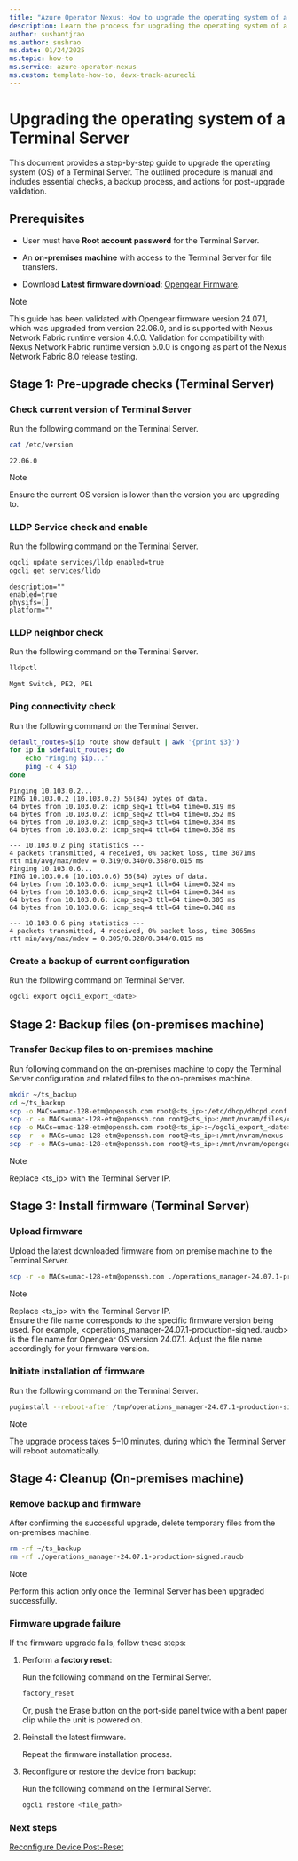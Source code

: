 ```yaml
---
title: "Azure Operator Nexus: How to upgrade the operating system of a Terminal Server"
description: Learn the process for upgrading the operating system of a Terminal Server
author: sushantjrao 
ms.author: sushrao
ms.date: 01/24/2025
ms.topic: how-to
ms.service: azure-operator-nexus
ms.custom: template-how-to, devx-track-azurecli
---
```


#  Upgrading the operating system of a Terminal Server

This document provides a step-by-step guide to upgrade the operating system (OS) of a Terminal Server. The outlined procedure is manual and includes essential checks, a backup process, and actions for post-upgrade validation.

## **Prerequisites**

- User must have **Root account password** for the Terminal Server.

- An **on-premises machine** with access to the Terminal Server for file transfers.

- Download **Latest firmware download**: [Opengear Firmware](https://ftp.opengear.com/download/opengear_appliances/OM/current/). 

>[!Note]
> This guide has been validated with Opengear firmware version 24.07.1, which was upgraded from version 22.06.0, and is supported with Nexus Network Fabric runtime version 4.0.0.
> Validation for compatibility with Nexus Network Fabric runtime version 5.0.0 is ongoing as part of the Nexus Network Fabric 8.0 release testing.

## **Stage 1: Pre-upgrade checks (Terminal Server)**

### Check current version of Terminal Server

Run the following command on the Terminal Server.

```bash
cat /etc/version
```

```Example output
22.06.0
```
> [!Note]
> Ensure the current OS version is lower than the version you are upgrading to.

### LLDP Service check and enable

Run the following command on the Terminal Server. 

```bash
ogcli update services/lldp enabled=true
ogcli get services/lldp
```

```Expected output
description=""
enabled=true
physifs=[]
platform=""
```

### LLDP neighbor check

Run the following command on the Terminal Server.

```bash
lldpctl
```

```Expected neighbors: 
Mgmt Switch, PE2, PE1
```

### Ping connectivity check

Run the following command on the Terminal Server.

```bash
default_routes=$(ip route show default | awk '{print $3}')
for ip in $default_routes; do
    echo "Pinging $ip..."
    ping -c 4 $ip
done
```

```Expected output
Pinging 10.103.0.2...
PING 10.103.0.2 (10.103.0.2) 56(84) bytes of data.
64 bytes from 10.103.0.2: icmp_seq=1 ttl=64 time=0.319 ms
64 bytes from 10.103.0.2: icmp_seq=2 ttl=64 time=0.352 ms
64 bytes from 10.103.0.2: icmp_seq=3 ttl=64 time=0.334 ms
64 bytes from 10.103.0.2: icmp_seq=4 ttl=64 time=0.358 ms

--- 10.103.0.2 ping statistics ---
4 packets transmitted, 4 received, 0% packet loss, time 3071ms
rtt min/avg/max/mdev = 0.319/0.340/0.358/0.015 ms
Pinging 10.103.0.6...
PING 10.103.0.6 (10.103.0.6) 56(84) bytes of data.
64 bytes from 10.103.0.6: icmp_seq=1 ttl=64 time=0.324 ms
64 bytes from 10.103.0.6: icmp_seq=2 ttl=64 time=0.344 ms
64 bytes from 10.103.0.6: icmp_seq=3 ttl=64 time=0.305 ms
64 bytes from 10.103.0.6: icmp_seq=4 ttl=64 time=0.340 ms

--- 10.103.0.6 ping statistics ---
4 packets transmitted, 4 received, 0% packet loss, time 3065ms
rtt min/avg/max/mdev = 0.305/0.328/0.344/0.015 ms
```

### Create a backup of current configuration

Run the following command on Terminal Server.

```bash
ogcli export ogcli_export_<date>
```

## **Stage 2: Backup files (on-premises machine)**

### Transfer Backup files to on-premises machine

Run following command on the on-premises machine to copy the Terminal Server configuration and related files to the on-premises machine. 

```bash
mkdir ~/ts_backup
cd ~/ts_backup
scp -o MACs=umac-128-etm@openssh.com root@<ts_ip>:/etc/dhcp/dhcpd.conf ./
scp -r -o MACs=umac-128-etm@openssh.com root@<ts_ip>:/mnt/nvram/files/conf ./
scp -o MACs=umac-128-etm@openssh.com root@<ts_ip>:~/ogcli_export_<date> ./
scp -r -o MACs=umac-128-etm@openssh.com root@<ts_ip>:/mnt/nvram/nexus ./
scp -r -o MACs=umac-128-etm@openssh.com root@<ts_ip>:/mnt/nvram/opengear_provisioning_rev5 ./
```

>[!Note]
> Replace <ts_ip> with the Terminal Server IP.

## **Stage 3: Install firmware (Terminal Server)**

### Upload firmware

Upload the latest downloaded firmware from on premise machine to the Terminal Server.

```bash
scp -r -o MACs=umac-128-etm@openssh.com ./operations_manager-24.07.1-production-signed.raucb root@<ts_ip>:/tmp/
```

>[!Note]
> Replace <ts_ip> with the Terminal Server IP.<br>
> Ensure the file name corresponds to the specific firmware version being used. For example, <operations_manager-24.07.1-production-signed.raucb> is the file name for Opengear OS version 24.07.1. Adjust the file name accordingly for your firmware version.

### Initiate installation of firmware

Run the following command on the Terminal Server.

```bash
puginstall --reboot-after /tmp/operations_manager-24.07.1-production-signed.raucb
```
> [!Note]
The upgrade process takes 5–10 minutes, during which the Terminal Server will reboot automatically.


## **Stage 4: Cleanup (On-premises machine)**

### Remove backup and firmware

After confirming the successful upgrade, delete temporary files from the on-premises machine. 

```bash
rm -rf ~/ts_backup
rm -rf ./operations_manager-24.07.1-production-signed.raucb
```

>[!Note]
> Perform this action only once the Terminal Server has been upgraded successfully.


### Firmware upgrade failure

If the firmware upgrade fails, follow these steps:

1. Perform a **factory reset**:

    Run the following command on the Terminal Server.

   ```bash
   factory_reset
   ```

   Or, push the Erase button on the port-side panel twice with a bent paper clip while the unit is powered on.

2. Reinstall the latest firmware.

    Repeat the firmware installation process.

3. Reconfigure or restore the device from backup:

    Run the following command on the Terminal Server.

   ```bash
   ogcli restore <file_path>
   ```

### Next steps

[Reconfigure Device Post-Reset](howto-platform-prerequisites.md)